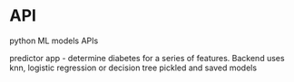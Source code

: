 # API
python ML models APIs

predictor app - determine diabetes for a series of features.  Backend uses knn, logistic regression or decision tree pickled and saved models
